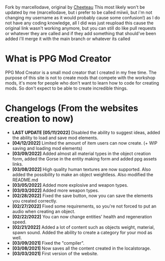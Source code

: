 Fork by marcellodave, original by [Cheeteau](https://steamcommunity.com/id/Cheeteau)
This most likely won't be updated by me (marcellodave, but i prefer to be called miiwii, but i'm not changing my username as it would probably cause some confusion!) as I do not have any coding knowledge, all I did was just reupload this cause the original link wasn't working anymore, but you can still do like pull requests or whatever they are called and if they add something that should've been added i'll merge it with the main branch or whatever its called

# What is PPG Mod Creator
PPG Mod Creator is a small mod creator that I created in my free time.
The purpose of this site is not to create mods that compete with the workshop mods, it's more for people who don't want to learn how to code for creating mods. So don't expect to be able to create incredible things.

# Changelogs (From the websites creation to now)
- **LAST UPDATE [05/11/2022]** Disabled the ability to suggest ideas, added the ability to load and save mod elements.
- **[04/12/2022]** Limited the amount of item users can now create. (+ WIP saving and loading mod elements)
- **[03/09/2022]** Added almost all material types in the object creation form, added the Gorse in the entity making form and added ppg assets links.
- **[03/08/2022]** High quality human textures are now supported. Also added the possibility to make an object weightless. Also modified the README.md
- **[03/05/2022]** Added more explosive and weapon types.
- **[03/03/2022]** Added more weapon types.
- **[02/28/2022]** Fixed the save button, now you can save the elements you created correctly.
- **[02/27/2022]** Fixed some requirements, so you're not forced to put an audio when creating an object.
- **[02/22/2022]** You can now change entities' health and regeneration speed.
- **[02/21/2022]** Added a lot of content such as objects weight, material, spawn sound. Added the ability to create a category for your mod as well.
- **[03/09/2021]** Fixed the "compiler".
- **[03/08/2021]** Now saves all the content created in the localstorage.
- **[03/03/2021]** First version of the website.
